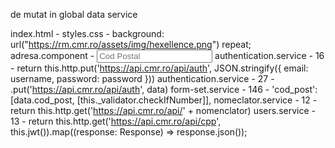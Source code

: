 de mutat in global data service


index.html - <title>Registrul Medicilor C.M.R.</title>
styles.css - background: url("https://rm.cmr.ro/assets/img/hexellence.png") repeat;
adresa.component - <md-form-field class="column"><input type="text" placeholder="Cod Postal" mdInput formControlName="cod_post"></md-form-field>
authentication.service - 16 - return this.http.put('https://api.cmr.ro/api/auth', JSON.stringify({ email: username, password: password }))
authentication.service - 27 - .put('https://api.cmr.ro/api/auth', data)
form-set.service - 146 - 'cod_post': [data.cod_post, [this._validator.checkIfNumber]],
nomeclator.service - 12 -  return this.http.get('https://api.cmr.ro/api/' + nomenclator)
users.service - 13 - return this.http.get('https://api.cmr.ro/api/cpp', this.jwt()).map((response: Response) => response.json());
